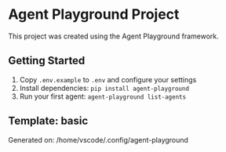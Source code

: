 # Agent Playground Project

This project was created using the Agent Playground framework.

## Getting Started

1. Copy `.env.example` to `.env` and configure your settings
2. Install dependencies: `pip install agent-playground`
3. Run your first agent: `agent-playground list-agents`

## Template: basic

Generated on: /home/vscode/.config/agent-playground
